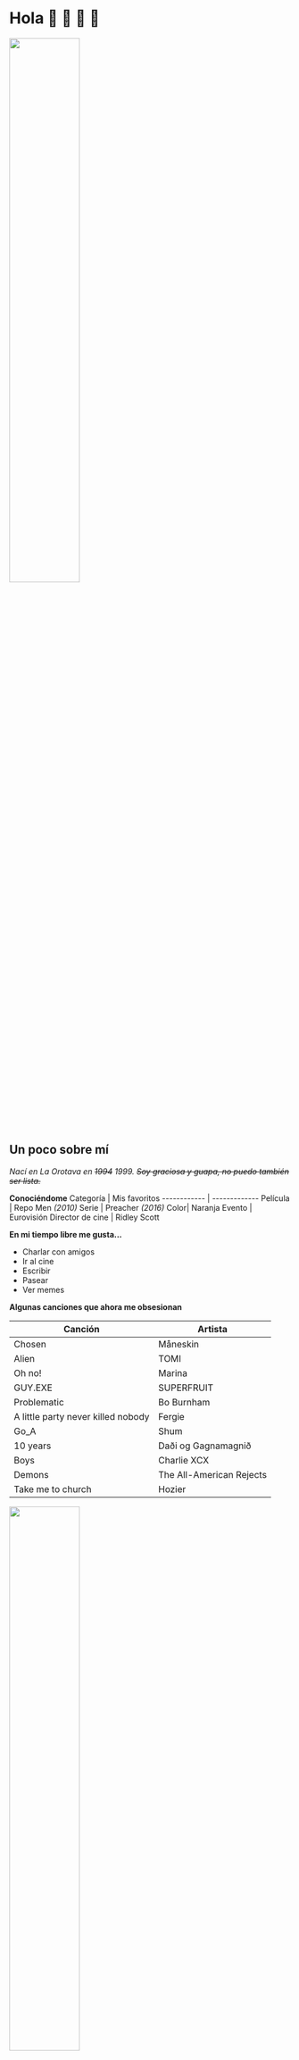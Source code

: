 

# Hola 🍑 🎄 🦄 👋

<img
     width="50%"
     src="https://i.redd.it/jekiole5iwe51.png"/>

## Un poco sobre mí

*Nací en La Orotava en ~~1994~~ 1999. ~~Soy graciosa y guapa, no puedo también ser lista.~~*

**Conociéndome**
Categoría | Mis favoritos
------------ | -------------
Película | Repo Men *(2010)*
Serie | Preacher *(2016)*
Color| Naranja
Evento | Eurovisión
Director de cine | Ridley Scott

**En mi tiempo libre me gusta...**
* Charlar con amigos
* Ir al cine
* Escribir
* Pasear
* Ver memes

**Algunas canciones que ahora me obsesionan**

Canción | Artista
------------ | -------------
Chosen | Måneskin
Alien | TOMI
Oh no! | Marina
GUY.EXE | SUPERFRUIT
Problematic | Bo  Burnham
A little party never killed nobody | Fergie
Go_A | Shum
10 years | Daði og Gagnamagnið
Boys | Charlie XCX
Demons | The All-American Rejects
Take me to church | Hozier


<img
     width="50%"
     src="https://thatshelf.com/wp-content/uploads//2017/05/Preacher-Season-2-Cassidy-1024x682.jpg"/>


<!--
**ChloeBoistel/ChloeBoistel** is a ✨ _special_ ✨ repository because its `README.md` (this file) appears on your GitHub profile.

Here are some ideas to get you started:

- 🔭 I’m currently working on ...
- 🌱 I’m currently learning ...
- 👯 I’m looking to collaborate on ...
- 🤔 I’m looking for help with ...
- 💬 Ask me about ...
- 📫 How to reach me: ...
- 😄 Pronouns: ...
- ⚡ Fun fact: ...
-->
